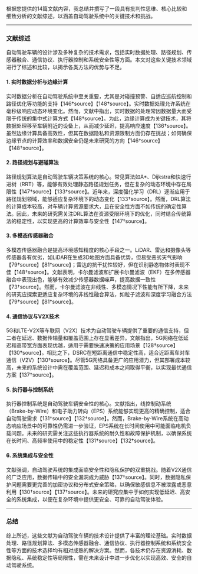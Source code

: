 根据您提供的14篇文献内容，我总结并撰写了一段具有批判性思维、核心比较和细致分析的文献综述，以涵盖自动驾驶系统中的关键技术和挑战。

---

### 文献综述

自动驾驶车辆的设计涉及多种复杂的技术需求，包括实时数据处理、路径规划、传感器融合、通信协议、执行器控制和系统安全性等方面。本文对这些关键技术领域进行了综述和比较，以揭示各类方法的优势与不足。

#### 1. 实时数据分析与边缘计算

实时数据分析在自动驾驶系统中至关重要，尤其是对碰撞预警、自适应巡航控制和路径优化等功能的支持【146†source】【148†source】。实时数据处理允许系统在毫秒级响应动态环境变化。然而，文献中指出，实时数据的处理常因数据量大而受限于传统的集中式计算方式【148†source】。为此，边缘计算成为关键技术，其将数据处理移至车辆附近的设备上，从而减少延迟，提高响应速度【136†source】。虽然边缘计算具备高效性，但其在数据隐私和资源限制方面仍存在挑战；如何确保边缘节点的计算效率和数据安全仍是未来研究的方向【146†source】【148†source】。

#### 2. 路径规划与避碰算法

路径规划算法是自动驾驶车辆决策系统的核心。常见算法如A*、Dijkstra和快速行进树（RRT）等，能够有效处理静态路径规划任务，但在复杂的动态环境中存在局限性【147†source】【133†source】。近年来，深度强化学习（DRL）逐渐应用于路径规划领域，能够适应复杂环境下的动态变化【133†source】。然而，DRL算法的计算成本较高，对车辆计算资源要求大，且在安全性方面不如传统的确定性算法。因此，未来的研究需关注DRL算法在资源受限环境下的优化，同时结合传统算法的稳定性，以实现更高的计算效率与安全性【147†source】。

#### 3. 多模态传感器融合

多模态传感器融合是提高环境感知精度的核心手段之一。LiDAR、雷达和摄像头等传感器各有优劣，如LiDAR在生成3D地图方面具备优势，但易受恶劣天气影响【79†source】【81†source】；雷达的抗干扰性较好，但在识别静态物体时表现不佳【148†source】。文献表明，卡尔曼滤波和扩展卡尔曼滤波（EKF）在多传感器融合中表现出色，能够有效减少传感器数据噪声，提高数据一致性【73†source】。然而，卡尔曼滤波在非线性、多模态情况下性能有所下降，未来的研究应探索更适应复杂环境的非线性融合算法，如粒子滤波和深度学习融合方法【79†source】【81†source】。

#### 4. 通信协议与V2X技术

5G和LTE-V2X等车联网（V2X）技术为自动驾驶车辆提供了重要的通信支持，但二者在延迟、数据传输量和覆盖范围上存在显著差异。文献指出，5G网络在低延迟和高带宽方面表现优越，适用于需要快速决策的应用场景【128†source】【130†source】。相比之下，DSRC在短距离通信中稳定性高，适合近距离车对车通信（V2V）【130†source】。尽管5G网络具备更广的应用潜力，但其部署成本较高，未来的系统设计中需在覆盖范围、延迟和成本之间取得平衡，以实现最优通信方案【137†source】。

#### 5. 执行器与控制系统

执行器控制系统是自动驾驶车辆安全性的核心。文献指出，线控制动系统（Brake-by-Wire）和电子助力转向（EPS）系统能够实现更高的精确控制，适合自动驾驶需求【131†source】【132†source】。然而，Brake-by-Wire系统在高动态响应场景中的可靠性仍需进一步验证，EPS系统在长时间使用中可能面临电机负载问题。未来的研究需关注这些执行器系统的耐久性和故障保护机制，以确保系统在长时间、高频率使用中的稳定性【131†source】【132†source】。

#### 6. 系统集成与安全性

文献强调，自动驾驶系统的集成面临安全性和隐私保护的双重挑战。随着V2X通信的广泛应用，数据传输中的安全漏洞成为威胁【137†source】。同时，数据隐私保护问题需要更完善的加密协议和分布式安全策略，以确保敏感信息不被泄露或恶意利用【130†source】【137†source】。未来的研究应集中于如何实现低延迟、高安全的系统集成，以便在复杂环境中提供更安全、可靠的自动驾驶体验。

---

### 总结
综上所述，这些文献为自动驾驶车辆的技术设计提供了丰富的理论基础。实时数据处理、路径规划算法、多模态传感器融合、通信协议、执行器控制系统和系统安全性等方面的技术选择均有相对成熟的解决方案。然而，各技术仍存在资源消耗、数据隐私、系统稳定性等局限性，需在未来设计中进一步优化以实现高效、安全的自动驾驶系统。
